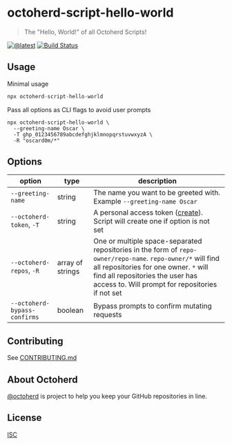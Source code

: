 # octoherd-script-hello-world

> The "Hello, World!" of all Octoherd Scripts!

[![@latest](https://img.shields.io/npm/v/octoherd-script-hello-world.svg)](https://www.npmjs.com/package/octoherd-script-hello-world)
[![Build Status](https://github.com/oscard0m/octoherd-script-hello-world/workflows/Test/badge.svg)](https://github.com/oscard0m/octoherd-script-hello-world/actions?query=workflow%3ATest+branch%3Amain)

## Usage

Minimal usage

```js
npx octoherd-script-hello-world
```

Pass all options as CLI flags to avoid user prompts

```
npx octoherd-script-hello-world \
  --greeting-name Oscar \
  -T ghp_0123456789abcdefghjklmnopqrstuvwxyzA \
  -R "oscard0m/*"
```

## Options

| option                       | type             | description                                                                                                                                                                                                                                 |
| ---------------------------- | ---------------- | ------------------------------------------------------------------------------------------------------------------------------------------------------------------------------------------------------------------------------------------- |
| `--greeting-name`            | string           | The name you want to be greeted with. Example `--greeting-name Oscar`                                                                                                                                                                       |
| `--octoherd-token`, `-T`     | string           | A personal access token ([create](https://github.com/settings/tokens/new?scopes=repo)). Script will create one if option is not set                                                                                                         |
| `--octoherd-repos`, `-R`     | array of strings | One or multiple space-separated repositories in the form of `repo-owner/repo-name`. `repo-owner/*` will find all repositories for one owner. `*` will find all repositories the user has access to. Will prompt for repositories if not set |
| `--octoherd-bypass-confirms` | boolean          | Bypass prompts to confirm mutating requests                                                                                                                                                                                                 |

## Contributing

See [CONTRIBUTING.md](CONTRIBUTING.md)

## About Octoherd

[@octoherd](https://github.com/octoherd/) is project to help you keep your GitHub repositories in line.

## License

[ISC](LICENSE.md)
